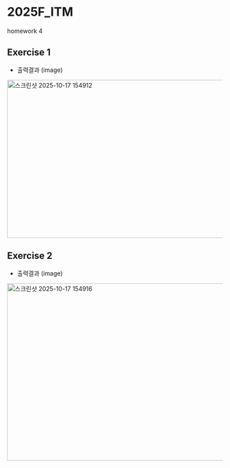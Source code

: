 # 2025F_ITM
homework 4

## Exercise 1
+ 출력결과 (image)
<img width="868" height="369" alt="스크린샷 2025-10-17 154912" src="https://github.com/user-attachments/assets/856f4b84-0241-41d1-a7e0-d785c9ced928" />

## Exercise 2
+ 출력결과 (image)
<img width="878" height="414" alt="스크린샷 2025-10-17 154916" src="https://github.com/user-attachments/assets/267a58ae-74e5-43e9-bbc6-2bfd09430667" />
